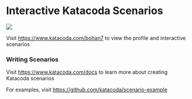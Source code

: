 # Interactive Katacoda Scenarios

[![](http://shields.katacoda.com/katacoda/bohan7/count.svg)](https://www.katacoda.com/bohan7 "Get your profile on Katacoda.com")

Visit https://www.katacoda.com/bohan7 to view the profile and interactive scenarios

### Writing Scenarios
Visit https://www.katacoda.com/docs to learn more about creating Katacoda scenarios

For examples, visit https://github.com/katacoda/scenario-example
